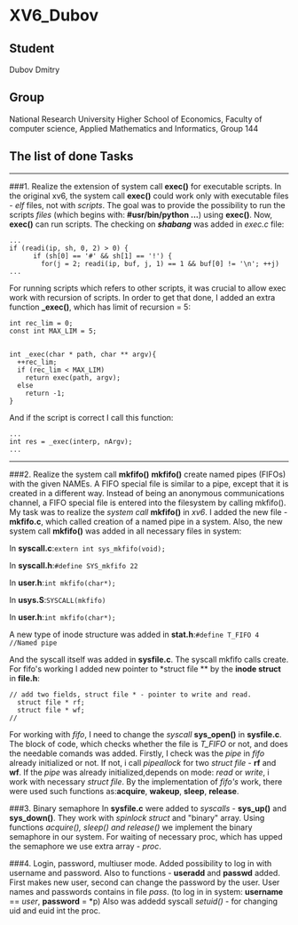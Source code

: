 
# XV6_Dubov
## Student
Dubov Dmitry
## Group
National Research University Higher School of Economics, Faculty of computer science, Applied Mathematics and Informatics, Group 144
## The list of done Tasks
***
###1. Realize the extension of system call **exec()** for executable scripts.
In the original xv6, the system call **exec()** could work only with executable files - *elf* files, not with *scripts*. The goal was to provide the possibility to run the scripts *files* (which begins with: **#usr/bin/python ...**) using **exec()**.
Now, **exec()** can run scripts.
The checking on ***shabang*** was added in *exec.c* file:
```
...
if (readi(ip, sh, 0, 2) > 0) {
      if (sh[0] == '#' && sh[1] == '!') {
        for(j = 2; readi(ip, buf, j, 1) == 1 && buf[0] != '\n'; ++j)
...
```
For running scripts which refers to other scripts, it was crucial to allow exec work with recursion of scripts. In order to get that done, I added an extra function **_exec()**, which has limit of recursion = 5:
```
int rec_lim = 0;
const int MAX_LIM = 5;


int _exec(char * path, char ** argv){
  ++rec_lim;
  if (rec_lim < MAX_LIM)
    return exec(path, argv);
  else
    return -1;   
}
```
And if the script is correct I call this function:
```
...
int res = _exec(interp, nArgv);
...
```
***
###2. Realize the system call **mkfifo()**
**mkfifo()** create named pipes (FIFOs) with the given NAMEs.
A FIFO special file is similar to a pipe, except that it is created in a different way.
Instead of being an anonymous communications channel, a FIFO special file is entered into the filesystem by calling mkfifo().
My task was to realize the *system call* **mkfifo()** in *xv6*.
I added the new file - **mkfifo.c**, which called creation of a named pipe in a system. Also, the new system call **mkfifo()** was added in all necessary files in system:

In **syscall.c**:```extern int sys_mkfifo(void);```

In **syscall.h**:```#define SYS_mkfifo 22```

In **user.h**:```int mkfifo(char*);```

In **usys.S**:```SYSCALL(mkfifo)```

In **user.h**:```int mkfifo(char*);```

A new type of inode structure was added in **stat.h**:```#define T_FIFO 4   //Named pipe```

And the syscall itself was added in **sysfile.c**. The syscall mkfifo calls create.
For fifo's working I added new pointer to *struct file ** by the **inode struct** in **file.h**:
```
// add two fields, struct file * - pointer to write and read. 
  struct file * rf;
  struct file * wf;
//
```

For working with *fifo*, I need to change the *syscall* **sys_open()** in **sysfile.c**. The block of code, which checks whether the file is *T_FIFO* or not, and does the needable comands was added.
Firstly, I check was the *pipe* in *fifo* already initialized or not. If not, i call *pipeallock* for two *struct file* - **rf** and **wf**.
If the *pipe* was already initialized,depends on mode: *read* or *write*, i work with necessary *struct file*.
By the implementation of *fifo's* work, there were used such functions as:**acquire**, **wakeup**, **sleep**, **release**.

###3. Binary semaphore
In **sysfile.c** were added to *syscalls* - **sys_up()** and **sys_down()**. They work with *spinlock struct* and "binary" array. Using functions *acquire(), sleep() and release()* we implement the binary semaphore in our system. For waiting of necessary proc, which has upped the semaphore we use extra array - *proc*.

###4. Login, password, multiuser mode.
Added possibility to log in with username and password. Also to functions - **useradd** and **passwd** added. First makes new user, second can change the password by the user. User names and passwords contains in file *pass*. (to log in in system: **username** == *user*, **password** = *p)
Also was addedd syscall *setuid()* - for changing uid and euid int the proc.